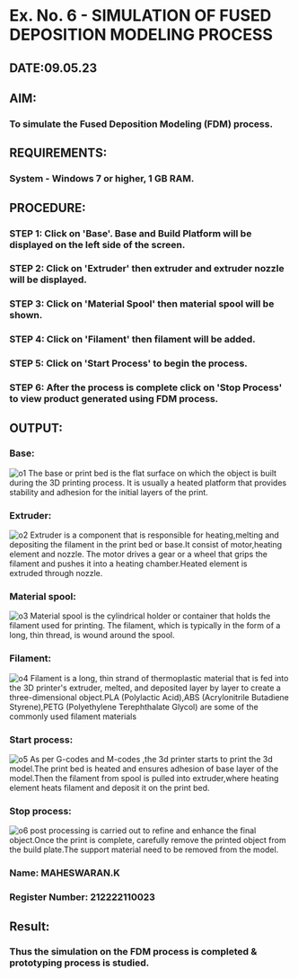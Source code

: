 # Ex. No. 6 - SIMULATION OF FUSED DEPOSITION MODELING PROCESS

## DATE:09.05.23
## AIM:
### To simulate the Fused Deposition Modeling (FDM) process.

## REQUIREMENTS:
### System - Windows 7 or higher, 1 GB RAM.

## PROCEDURE:
### STEP 1: Click on 'Base'. Base and Build Platform will be displayed on the left side of the screen.
### STEP 2: Click on 'Extruder' then extruder and extruder nozzle will be displayed.
### STEP 3: Click on 'Material Spool' then material spool will be shown.
### STEP 4: Click on 'Filament' then filament will be added.
### STEP 5: Click on 'Start Process' to begin the process.
### STEP 6: After the process is complete click on 'Stop Process' to view product generated using FDM process.

## OUTPUT:
### Base:
![o1](https://github.com/LATHIKESHWARAN/Ex.-No---6.-SIMULATION-OF-FUSED-DEPOSITION-MODELING-PROCESS/assets/119393556/ab40b42e-bc85-46f3-b36d-037a4a8269cb)
The base or print bed is the flat surface on which the object is built during the 3D printing process. It is usually a heated platform that provides stability and adhesion for the initial layers of the print.
### Extruder:
![o2](https://github.com/LATHIKESHWARAN/Ex.-No---6.-SIMULATION-OF-FUSED-DEPOSITION-MODELING-PROCESS/assets/119393556/d9cfed2b-d34b-424c-a5d4-6983c02e3e64)
Extruder is a component that is responsible for heating,melting and depositing the filament in the  print bed or base.It consist of motor,heating element and nozzle. The motor drives a gear or a wheel that grips the filament and pushes it into a heating chamber.Heated element is extruded through nozzle.
### Material spool:
![o3](https://github.com/LATHIKESHWARAN/Ex.-No---6.-SIMULATION-OF-FUSED-DEPOSITION-MODELING-PROCESS/assets/119393556/1d5e8176-03c0-4bf9-93d4-7d75dd8e28c1)
Material spool is the cylindrical holder or container that holds the filament used for printing. The filament, which is typically in the form of a long, thin thread, is wound around the spool.
### Filament:
![o4](https://github.com/LATHIKESHWARAN/Ex.-No---6.-SIMULATION-OF-FUSED-DEPOSITION-MODELING-PROCESS/assets/119393556/72edaa7b-ac76-4078-9fbb-c87e253627fe)
Filament is a long, thin strand of thermoplastic material that is fed into the 3D printer's extruder, melted, and deposited layer by layer to create a three-dimensional object.PLA (Polylactic Acid),ABS (Acrylonitrile Butadiene Styrene),PETG (Polyethylene Terephthalate Glycol) are some of the commonly used filament materials
### Start process:
![o5](https://github.com/LATHIKESHWARAN/Ex.-No---6.-SIMULATION-OF-FUSED-DEPOSITION-MODELING-PROCESS/assets/119393556/c3e254e1-f7e8-45b3-ac83-14f08a8644a6)
As per G-codes and M-codes ,the 3d printer starts to print the 3d model.The print bed is heated and ensures adhesion of base layer of the model.Then the  filament from spool is pulled into extruder,where heating element heats filament and deposit it on the print bed.
### Stop process:
![o6](https://github.com/LATHIKESHWARAN/Ex.-No---6.-SIMULATION-OF-FUSED-DEPOSITION-MODELING-PROCESS/assets/119393556/948fd88c-8486-4ebc-a36e-11071c7fb29b)
post processing is carried out to refine and enhance the final object.Once the print is complete, carefully remove the printed object from the build plate.The support material need to be removed from the model.

### Name: MAHESWARAN.K
### Register Number: 212222110023

## Result:
### Thus the simulation on the FDM process is completed & prototyping process is studied.
